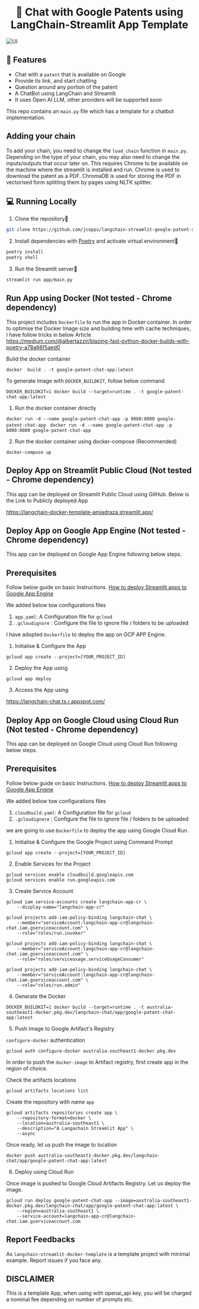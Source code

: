 <h1 align="center">
📖 Chat with Google Patents using LangChain-Streamlit App Template
</h1>

![UI](ui.png?raw=true)

## 🔧 Features

- Chat with a `patent` that is available on Google
- Provide its link, and start chatting
- Question around any portion of the patent
- A ChatBot using LangChain and Streamlit
- It uses Open AI LLM, other providers will be supported soon

This repo contains an `main.py` file which has a template for a chatbot implementation.

## Adding your chain
To add your chain, you need to change the `load_chain` function in `main.py`.
Depending on the type of your chain, you may also need to change the inputs/outputs that occur later on.
This requires Chrome to be available on the machine where the streamlit is installed and run.
Chrome is used to download the patent as a PDF.
ChromaDB is used for storing the PDF in vectorised form splitting them by pages using NLTK splitter.


## 💻 Running Locally

1. Clone the repository📂

```bash
git clone https://github.com/jcopps/langchain-streamlit-google-patent-search.git
```

2. Install dependencies with [Poetry](https://python-poetry.org/) and activate virtual environment🔨

```bash
poetry install
poetry shell
```

3. Run the Streamlit server🚀

```bash
streamlit run app/main.py 
```

Run App using Docker (Not tested - Chrome dependency)
--------------------
This project includes `Dockerfile` to run the app in Docker container. In order to optimise the Docker Image
size and building time with cache techniques, I have follow tricks in below Article 
https://medium.com/@albertazzir/blazing-fast-python-docker-builds-with-poetry-a78a66f5aed0

Build the docker container

``docker  build . -t google-patent-chat-app:latest ``

To generate Image with `DOCKER_BUILDKIT`, follow below command

```DOCKER_BUILDKIT=1 docker build --target=runtime . -t google-patent-chat-app:latest```

1. Run the docker container directly 

``docker run -d --name google-patent-chat-app -p 8080:8080 google-patent-chat-app ``
``docker run -d --name google-patent-chat-app -p 8080:8080 google-patent-chat-app ``

2. Run the docker container using docker-compose (Recommended)

``docker-compose up``


Deploy App on Streamlit Public Cloud (Not tested - Chrome dependency)
------------------------------------
This app can be deployed on Streamlit Public Cloud using GitHub. Below is the Link to 
Publicly deployed App

https://langchain-docker-template-amjadraza.streamlit.app/


Deploy App on Google App Engine (Not tested - Chrome dependency)
--------------------------------
This app can be deployed on Google App Engine following below steps.

## Prerequisites

Follow below guide on basic Instructions.
[How to deploy Streamlit apps to Google App Engine](https://dev.to/whitphx/how-to-deploy-streamlit-apps-to-google-app-engine-407o)

We added below tow configurations files 

1. `app.yaml`: A Configuration file for `gcloud`
2. `.gcloudignore` : Configure the file to ignore file / folders to be uploaded

I have adopted `Dockerfile` to deploy the app on GCP APP Engine.

1. Initialise & Configure the App

``gcloud app create --project=[YOUR_PROJECT_ID]``

2. Deploy the App using

``gcloud app deploy``

3. Access the App using 

https://langchain-chat.ts.r.appspot.com/


Deploy App on Google Cloud using Cloud Run (Not tested - Chrome dependency)
------------------------------------------

This app can be deployed on Google Cloud using Cloud Run following below steps.

## Prerequisites

Follow below guide on basic Instructions.
[How to deploy Streamlit apps to Google App Engine](https://dev.to/whitphx/how-to-deploy-streamlit-apps-to-google-app-engine-407o)

We added below tow configurations files 

1. `cloudbuild.yaml`: A Configuration file for `gcloud`
2. `.gcloudignore` : Configure the file to ignore file / folders to be uploaded

we are going to use `Dockerfile` to deploy the app using Google Cloud Run.

1. Initialise & Configure the Google Project using Command Prompt

`gcloud app create --project=[YOUR_PROJECT_ID]`

2. Enable Services for the Project

```
gcloud services enable cloudbuild.googleapis.com
gcloud services enable run.googleapis.com
```

3. Create Service Account

```
gcloud iam service-accounts create langchain-app-cr \
    --display-name="langchain-app-cr"

gcloud projects add-iam-policy-binding langchain-chat \
    --member="serviceAccount:langchain-app-cr@langchain-chat.iam.gserviceaccount.com" \
    --role="roles/run.invoker"

gcloud projects add-iam-policy-binding langchain-chat \
    --member="serviceAccount:langchain-app-cr@langchain-chat.iam.gserviceaccount.com" \
    --role="roles/serviceusage.serviceUsageConsumer"

gcloud projects add-iam-policy-binding langchain-chat \
    --member="serviceAccount:langchain-app-cr@langchain-chat.iam.gserviceaccount.com" \
    --role="roles/run.admin"
``` 

4. Generate the Docker

`DOCKER_BUILDKIT=1 docker build --target=runtime . -t australia-southeast1-docker.pkg.dev/langchain-chat/app/google-patent-chat-app:latest`

5. Push Image to Google Artifact's Registry

`configure-docker` authentication     

`gcloud auth configure-docker australia-southeast1-docker.pkg.dev`

In order to push the `docker-image` to Artifact registry, first create app in the region of choice. 

Check the artifacts locations

`gcloud artifacts locations list`

Create the repository with name `app`

```
gcloud artifacts repositories create app \
    --repository-format=docker \
    --location=australia-southeast1 \
    --description="A Langachain Streamlit App" \
    --async
```

Once ready, let us push the image to location

`docker push australia-southeast1-docker.pkg.dev/langchain-chat/app/google-patent-chat-app:latest`

6. Deploy using Cloud Run

Once image is pushed to Google Cloud Artifacts Registry. Let us deploy the image.

```
gcloud run deploy google-patent-chat-app --image=australia-southeast1-docker.pkg.dev/langchain-chat/app/google-patent-chat-app:latest \
    --region=australia-southeast1 \
    --service-account=langchain-app-cr@langchain-chat.iam.gserviceaccount.com
```

## Report Feedbacks

As `langchain-streamlit-docker-template` is a template project with minimal example. Report issues if you face any. 

## DISCLAIMER

This is a template App, when using with openai_api key, you will be charged a nominal fee depending
on number of prompts etc.
